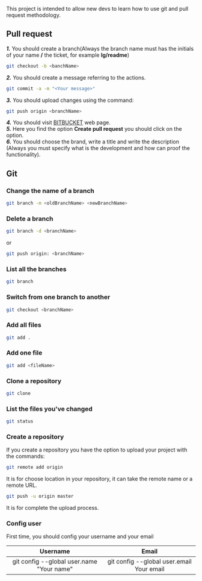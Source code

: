---
---
This project is intended to allow new devs to learn how to use git and pull request methodology.

## Pull request ##

**_1._** You should create a branch(Always the branch name must has the initials of your name  **/** the ticket, for example **lg/readme**)  
```sh
git checkout -b <banchName>
```  
**_2._** You should create a message referring to the actions. 
```sh
git commit -a -m "<Your message>"
```  
**_3._** You should upload changes using the command:  
```sh
git push origin <branchName>
```  
**_4._** You should visit [BITBUCKET](https://bitbucket.org/account/signin/) web page.  
**_5._** Here you find the option **Create pull request** you should click on the option.  
**_6._** You should choose the brand, write a title and write the description (Always you must specify what is the development and how can proof the functionality).  

## Git ##
[comment]: # (This is a comment in Markdown)

### Change the name of a branch ###  
```sh
git branch -m <oldBranchName> <newBranchName>
```  
### Delete a branch ###  
```sh
git branch -d <branchName>
```  
or  
```sh
git push origin: <branchName>
```  
### List all the branches ###  
```sh
git branch
```  
### Switch from one branch to another 
```sh
git checkout <branchName>
``` 
### Add all files  
```sh
git add .
```  
### Add one file  
```sh
git add <fileName>
```  
### Clone a repository  
```sh
git clone
```  
### List the files you've changed  
```sh
git status 
```  
### Create a repository  
If you create a repository you have the option to upload your project with the commands:
```sh
git remote add origin
```  
It is for choose location in your repository, it can take the remote name or a remote URL.  
```sh 
git push -u origin master
```  
It is for complete the upload process.  
### Config user ###

First time, you should config your username and your email

|**Username**                             |**Email**                                 |
|:---------------------------------------:|:----------------------------------------:| 
|git config --global user.name "Your name"|git config --global user.email Your email |